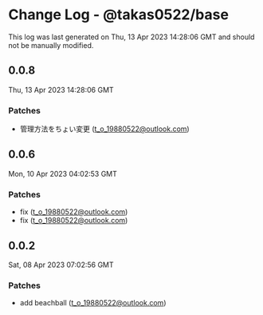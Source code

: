 # Change Log - @takas0522/base

This log was last generated on Thu, 13 Apr 2023 14:28:06 GMT and should not be manually modified.

<!-- Start content -->

## 0.0.8

Thu, 13 Apr 2023 14:28:06 GMT

### Patches

- 管理方法をちょい変更 (t_o_19880522@outlook.com)

## 0.0.6

Mon, 10 Apr 2023 04:02:53 GMT

### Patches

- fix (t_o_19880522@outlook.com)
- fix (t_o_19880522@outlook.com)

## 0.0.2

Sat, 08 Apr 2023 07:02:56 GMT

### Patches

- add beachball (t_o_19880522@outlook.com)

